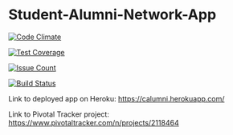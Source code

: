 # Student-Alumni-Network-App


[![Code Climate](https://codeclimate.com/github/rails/rails/badges/gpa.svg)](https://codeclimate.com/github/rails/rails)

[![Test Coverage](https://codeclimate.com/github/rails/rails/badges/coverage.svg)](https://codeclimate.com/github/rails/rails/coverage)

[![Issue Count](https://codeclimate.com/github/rails/rails/badges/issue_count.svg)](https://codeclimate.com/github/rails/rails)

[![Build Status](https://travis-ci.org/clarkfyr/Calumni.svg?branch=master)](https://travis-ci.org/clarkfyr/Calumni)

Link to deployed app on Heroku:
https://calumni.herokuapp.com/

Link to Pivotal Tracker project: 
https://www.pivotaltracker.com/n/projects/2118464
